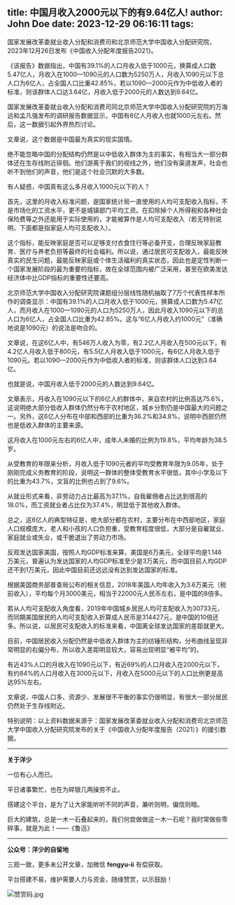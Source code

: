 title: 中国月收入2000元以下的有9.64亿人!
author: John Doe
date: 2023-12-29 06:16:11
tags:
---
国家发展改革委就业收入分配和消费司和北京师范大学中国收入分配研究院，2023年12月26日发布《中国收入分配年度报告2021》。<!--more-->

《该报告》数据指出，中国有39.1%的人口月收入低于1000元，换算成人口数5.47亿人，月收入在1000—1090元的人口数为5250万人，月收入1090元以下总人口为6亿人，占全国人口比重42.85%，若以1090—2000元作为中低收入者的标准，则该群体人口达3.64亿，月收入低于2000元的人数达到9.64亿。

国家发展改革委就业收入分配和消费司同北京师范大学中国收入分配研究院的万海远和孟凡强发布的调研报告数据显示，中国有6亿人月收入也就1000元左右。然后，这一数据引起外界热烈讨论。

文章说，这个数据是中国最为真实的现实国情。

绝不能忽略中国的分配结构仍然是以中低收入群体为主的事实，有相当大一部分群体还在生存线附近徘徊。他们游离于我们的视线之外，他们没有渠道发声，社会也听不到他们的声音，他们是这个社会沉默的大多数。

有人疑惑，中国真有这么多月收入1000元以下的人？

首先，这里的月收入标准问题，是国家统计局一直使用的人均可支配收入指标，不是市场化的工资水平，更不是城镇部门平均工资。在扣除掉个人所得税和各种社会保险费等之外还能用于实际使用的，才能被算作是人均可支配收入（若无特别说明，下面都是指家庭人均可支配收入）。

这个指标，能反映家庭是否可以足够支付衣食住行等必备开支，合理反映家庭教育、医疗与养老负担等最终的社会福利。所以说，通过居民可支配收入，最能反映真实的民生问题，最能反映家庭或个体生活福利的真实状态，因此也是定性判断一个国家发展阶段的最为重要的指标，故在全球范围内被广泛采用，甚至在欧美发达经济体中比GDP指标的重要性还要高。

北京师范大学中国收入分配研究院课题组分层线性随机抽取了7万个代表性样本所作的调查显示：中国有39.1%的人口月收入低于1000元，换算成人口数为5.47亿人，而月收入在1000—1090元的人口为5250万人，因此月收入1090元以下的总人口为6亿人，占全国人口比重为42.85%。这与“6亿人月收入约1000元”（准确地说是1090元）的说法是吻合的。

文章说，在这6亿人中，有546万人收入为零，有2.2亿人月收入在500元以下，有4.2亿人月收入低于800元，有5.5亿人月收入低于1000元，有6亿人月收入低于1090元。若以1090—2000元作为中低收入者的标准，则该群体人口达到3.64亿。

也就是说，中国月收入低于2000元的人数达到9.64亿。

文章表示，月收入在1090元以下的6亿人的群体中，来自农村的比例高达75.6%，这说明绝大部分低收入群体仍然分布于农村地区，城乡分割仍是中国最大的问题之一。另外，这6亿人分布在中部和西部的比重为36.2%和34.8%，说明中西部仍然也是低收入群体的主要来源。

这月收入在1000元左右的6亿人中，成年人未婚的比例为19.8%，平均年龄为38.5岁。

从受教育的年限来分析，月收入低于1090元者的平均受教育年限为9.05年，处于刚刚完成义务教育的阶段，说明这一群体的整体受教育水平很低，其中小学及以下的比重为43.7%，文盲的比例也占到了9.6%。

从就业形式来看，非劳动力占比最高为37.1%，自我雇佣者占比达到很高的18.0%，而工资就业者占比仅为37.4%，明显低于其他收入群体。

总之，这6亿人的典型特征是，绝大部分都在农村，主要分布在中西部地区，家庭人口规模庞大，老人和小孩的人口负担重，受教育程度很低，大部分是自雇就业、家庭就业或失业，或干脆退出了劳动力市场。

反观发达国家美国，按照人均GDP标准来算，美国是6万美元，全球平均是1.146万美元，普遍认为发达国家的人均GDP标准至少是3万美元，而中国目前人均GDP还不到1万美元，因此中国目前还远远没有达到发达国家的标准。

根据美国商务部普查局公布的相关信息，2018年美国人均年收入为3.6万美元（税前收入），平均每个月3000美元，相当于22000元人民币左右，是中国的8倍多。

若从人均可支配收入角度看，2019年中国城乡居民人均可支配收入为30733元，而同期美国居民的人均可支配收入折算成人民币是314427元，是中国的10倍还多。所以说，以居民可支配收入的标准来看，中国离全球发达国家的差距就更大。

目前，中国居民收入分配仍然是中低收入群体为主的纺锤形结构，分布曲线呈现非常明显的右偏分布，所以收入差距明显较大，容易出现明显“被平均”的。

有近43%人口的月收入在1090元以下，有近69%的人口月收入在2000元以下，有约84%的人口月收入在3000元以下，月收入在5000元以下的人口比例更是高达95%左右。

文章说，中国人口多、资源少、发展很不平衡的事实仍很明显，有很大一部分居民仍然处于生存线附近。

特别说明：以上资料数据来源于：国家发展改革委就业收入分配和消费司北京师范大学中国收入分配研究院发布的关于《中国收入分配年度报告（2021）》的援引数据。
- - -
**关于洋少**

一位有心人而已。

平日诸事繁忙，也在为碎银几两操劳不止。

搭建这个平台，是为了让大家能听听不同的声音，兼听则明，偏信则暗。

巨大的建筑，总是一木一石叠起来的，我们何尝做做这一木一石呢？我时常做些零碎事，就是为此！——《鲁迅》

---

**公众号：洋少的自留地** 

三观一致，更多未公开文章，加微信 **fengyu-ii** 有偿获取。

平台搭建不易，维护需要人力与资金，随缘赞赏，以示鼓励！

![赞赏码.jpg](/images/shang.jpg)